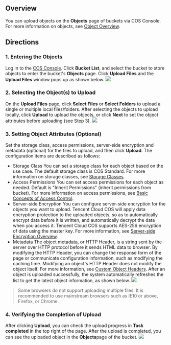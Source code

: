 ## Overview
You can upload objects on the **Objects** page of buckets via COS Console. For more information on objects, see [Object Overview](https://intl.cloud.tencent.com/document/product/436/13324).

## Directions
### 1. Entering the Objects
 Log in to the [COS Console](https://console.cloud.tencent.com/cos5). Click **Bucket List**, and select the bucket to store objects to enter the bucket's **Objects** page. Click **Upload Files** and the **Upload Files** window pops up as shown below.
![](https://main.qcloudimg.com/raw/1f499717168f5559337899f635e19a13.png)

### 2. Selecting the Object(s) to Upload
On the **Upload Files** page, click **Select Files** or **Select Folders** to upload a single or multiple local files/folders. After selecting the objects to upload locally, click **Upload** to upload the objects, or click **Next** to set the object attributes before uploading (see Step 3).
![](https://main.qcloudimg.com/raw/8489d2bae2ba778bac87386093cd51e7.png)

### 3. Setting Object Attributes (Optional)
Set the storage class, access permissions, server-side encryption and metadata (optional) for the files to upload, and then click **Upload**. The configuration items are described as follows:
- Storage Class
You can set a storage class for each object based on the use case. The default storage class is COS Standard. For more information on storage classes, see [Storage Classes](https://intl.cloud.tencent.com/document/product/436/6222#.E5.AF.B9.E8.B1.A1.E5.AD.98.E5.82.A8.E7.B1.BB.E5.9E.8B).
- Access Permissions
You can set access permissions for each object as needed. Default is "Inherit Permissions" (inherit permissions from bucket). For more information on access permissions, see [Basic Concepts of Access Control](https://intl.cloud.tencent.com/document/product/436/30581).
- Server-side Encryption
You can configure server-side encryption for the objects you want to upload. Tencent Cloud COS will apply data encryption protection to the uploaded objects, so as to automatically encrypt data before it is written, and automatically decrypt the data when you access it. Tencent Cloud COS supports AES-256 encryption of data using the master key. For more information, see [Server-side Encryption Overview](https://intl.cloud.tencent.com/document/product/436/18145).
- Metadata
The object metadata, or HTTP Header, is a string sent by the server over HTTP protocol before it sends HTML data to browser. By modifying the HTTP Header, you can change the response form of the page or communicate configuration information, such as modifying the caching time. Modifying an object's HTTP Header does not modify the object itself. For more information, see [Custom Object Headers](https://intl.cloud.tencent.com/document/product/436/13361).
After an object is uploaded successfully, the system automatically refreshes the list to get the latest object information, as shown below.
![](https://main.qcloudimg.com/raw/5a60ce06d3d2831b289a7c26294423cc.png)

>Some browsers do not support uploading multiple files. It is recommended to use mainstream browsers such as IE10 or above, Firefox, or Chrome.

### 4. Verifying the Completion of Upload
After clicking **Upload**, you can check the upload progress in **Task completed** in the top right of the page. After the upload is completed, you can see the uploaded object in the **Objects**page of the bucket.
![](https://main.qcloudimg.com/raw/eab5784b108fc096dbe317fed25f7925.png)
